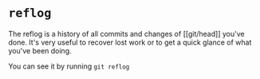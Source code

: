 # `reflog`
The reflog is a history of all commits and changes of [[git/head]] you've done. It's very useful to recover lost work or to get a quick glance of what you've been doing.

You can see it by running `git reflog`
